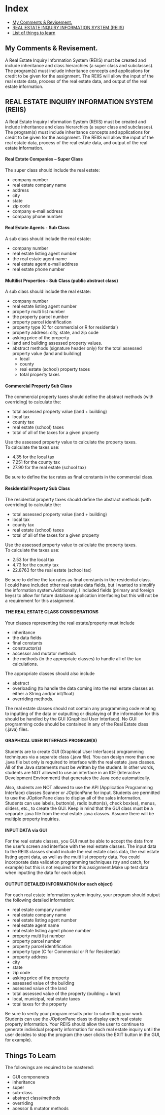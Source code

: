 # Index

- [My Comments & Revisement.](#1)
- [REAL ESTATE INQUIRY INFORMATION SYSTEM (REIIS)](#2)
- [List of things to learn](#3)


## <a id="1"></a>My Comments & Revisement.

A Real Estate Inquiry Information System (REIIS) must be created and include inheritance and class hierarchies (a super class and subclasses). The program(s) must include inheritance concepts and applications for credit to be given for the assignment. The REIIS will allow the input of the real estate data, process of the real estate data, and output of the real estate information.



## <a id="2"></a>REAL ESTATE INQUIRY INFORMATION SYSTEM (REIIS)

A Real Estate Inquiry Information System (REIIS) must be created and include inheritance and class hierarchies (a super class and subclasses). The program(s) must include inheritance concepts and applications for credit to be given for the assignment. The REIIS will allow the input of the real estate data, process of the real estate data, and output of the real estate information.



#### Real Estate Companies – Super Class

The super class should include the real estate:  
-    company number
-    real estate company name
-    address
-    city
-    state
-    zip code
-    company e-mail address
-    company phone number




#### Real Estate Agents - Sub Class
  A sub class should include the real estate: 
  - company number
  - real estate listing agent number
  - the real estate agent name
  - real estate agent e-mail address 
  - real estate phone number


  #### Multilist Properties - Sub Class (public abstract class)
A sub class should include the real estate: 
   - company number
   - real estate listing agent number
   - property multi list number
   - the property parcel number
   - property parcel identification
   - property type (C for commercial or R for residential)
   - property address: city, state, and zip code
   - asking price of the property 
   - land and building assessed property values.
   - abstract methods (signature header only) for the total assessed property value (land and building)
       - local
       - county
       - real estate (school) property taxes
       - total property taxes


#### Commercial Property Sub Class
   The commercial property taxes should define the abstract methods (with overriding) to calculate the: 
   - total assessed property value (land + building)
   - local tax
   - county tax
   - real estate (school) taxes
   - total of all of the taxes for a given property  
  
Use the assessed property value to calculate the property taxes.  
To calculate the taxes use:  
   - 4.35 for the local tax
   - 7.251 for the county tax
   - 27.90 for the real estate (school tax)
   
   
  Be sure to define the tax rates as final constants in the commercial class.

#### Residential Property Sub Class
The residential property taxes should define the abstract methods (with overriding) to calculate the:
   - total assessed property value (land + building)
   - local tax
   - county tax
   - real estate (school) taxes
   - total of all of the taxes for a given property  

Use the assessed property value to calculate the property taxes.  
To calculate the taxes use: 
   - 2.53 for the local tax
   - 4.73 for the county tax
   - 22.8763 for the real estate (school tax)
   

> 
Be sure to define the tax rates as final constants in the residential class.  
I could have included other real estate data fields, but I wanted to simplify the information system.Additionally, I included fields (primary and foreign keys) to allow for future database application interfacing but this will not be a requirement for this assignment.

#### THE REAL ESTATE CLASS CONSIDERATIONS
Your classes representing the real estate/property must include 
- inheritance
- the data fields
- final constants
- constructor(s)
- accessor and mutator methods
- the methods (in the appropriate classes) to handle all of the tax calculations.

The appropriate classes should also include 
- abstract
- overloading (to handle the data coming into the real estate classes as either a String and/or int/float)
- overriding methods.

The real estate classes should not contain any programming code relating to inputting of the data or outputting or displaying of the information for this should be handled by the GUI (Graphical User Interface).  No GUI programming code should be contained in any of the Real Estate class (.java) files.

#### GRAPHICAL USER INTERFACE PROGRAM(S)
Students are to create GUI (Graphical User Interfaces) programming techniques via a separate class (.java file). You can design more than one .java file but only is required to interface with the real estate .java classes. All of the Java statements must be written by the student. In other words, students are NOT allowed to use an interface in an IDE (Interactive Development Environment) that generates the Java code automatically.

Also, students are NOT allowed to use the API (Application Programming Interface) classes Scanner or JOptionPane for input. Students are permitted to use the JOptionPane class to display all of the sales information. Students can use labels, button(s), radio button(s), check box(es), menus, sliders, etc., to create the GUI. Keep in mind that the GUI class must be a separate .java file from the real estate .java classes. Assume there will be multiple property inquiries.



#### INPUT DATA via GUI
For the real estate classes, you GUI must be able to accept the data from the user’s screen and interface with the real estate classes. The input data to the REIIS classes should include the real estate class data, the real estate listing agent data, as well as the multi list property data. You could incorporate data validation programming techniques (try and catch, for example) but this is not required for this assignment.Make up test data when inputting the data for each object.

#### OUTPUT DETAILED INFORMATION (for each object) 
For each real estate information system inquiry, your program should output the following detailed information:
 - real estate company number
 - real estate company name
 - real estate listing agent number 
 - real estate agent name 
 - real estate listing agent phone number
 - property multi list number
 - property parcel number 
 - property parcel identification
 - property type (C for Commercial or R for Residential) 
 - property address
 - city
 - state 
 - zip code
 - asking price of the property 
 - assessed value of the building
 - assessed value of the land 
 - total assessed value of the property (building + land)
 - local, municipal, real estate taxes
 - total taxes for the property

Be sure to verify your program results prior to submitting your work.
Students can use the JOptionPane class to display each real estate property information.
Your REIIS should allow the user to continue to generate individual property information for each real estate inquiry until the user decides to stop the program (the user clicks the EXIT button in the GUI, for example).


## <a id="3"></a> Things To Learn

The followings are required to be mastered:
- GUI componenets
- inheritance
- super
- sub-class
- abstract class/methods
- overriding
- acessor & mutator methods
